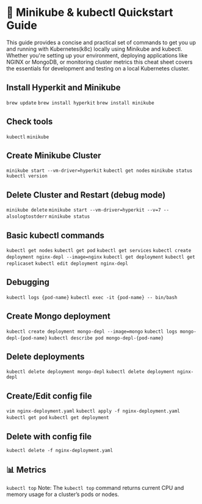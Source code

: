 # 🚀 Minikube & kubectl Quickstart Guide

This guide provides a concise and practical set of commands to get you up and running with Kubernetes(k8c) locally using Minikube and kubectl. Whether you're setting up your environment, deploying applications like NGINX or MongoDB, or monitoring cluster metrics this cheat sheet covers the essentials for development and testing on a local Kubernetes cluster.

## Install Hyperkit and Minikube
`brew update`
`brew install hyperkit`
`brew install minikube`

## Check tools
`kubectl`
`minikube`

## Create Minikube Cluster
`minikube start --vm-driver=hyperkit`
`kubectl get nodes`
`minikube status`
`kubectl version`

## Delete Cluster and Restart (debug mode)
`minikube delete`
`minikube start --vm-driver=hyperkit --v=7 --alsologtostderr`
`minikube status`

## Basic kubectl commands
`kubectl get nodes`
`kubectl get pod`
`kubectl get services`
`kubectl create deployment nginx-depl --image=nginx`
`kubectl get deployment`
`kubectl get replicaset`
`kubectl edit deployment nginx-depl`

## Debugging
`kubectl logs {pod-name}`
`kubectl exec -it {pod-name} -- bin/bash`

## Create Mongo deployment
`kubectl create deployment mongo-depl --image=mongo`
`kubectl logs mongo-depl-{pod-name}`
`kubectl describe pod mongo-depl-{pod-name}`

## Delete deployments
`kubectl delete deployment mongo-depl`
`kubectl delete deployment nginx-depl`

## Create/Edit config file
`vim nginx-deployment.yaml`
`kubectl apply -f nginx-deployment.yaml`
`kubectl get pod`
`kubectl get deployment`

## Delete with config file
`kubectl delete -f nginx-deployment.yaml`

## 📊 Metrics
`kubectl top`
Note: The `kubectl top` command returns current CPU and memory usage for a cluster’s pods or nodes.
